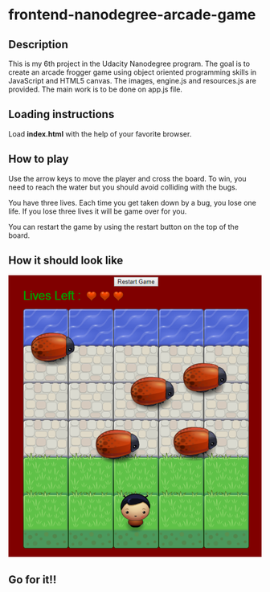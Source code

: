 frontend-nanodegree-arcade-game
===============================


## Description

This is my 6th project in the Udacity Nanodegree program. The goal is to create an arcade frogger game using object oriented programming skills in JavaScript and HTML5
canvas. The images, engine.js and resources.js are provided. The main work is to be done on app.js file.

## Loading instructions

Load **index.html** with the help of your favorite browser.

## How to play

Use the arrow keys to move the player and cross the board. To win, you need to reach the water but you should avoid colliding with the bugs.

You have three lives. Each time you get taken down by a bug, you lose one life. If you lose three lives it will be game over for you.

You can restart the game by using the restart button on the top of the board.

## How it should look like

![Game Image](gameImage.png)

## Go for it!!
